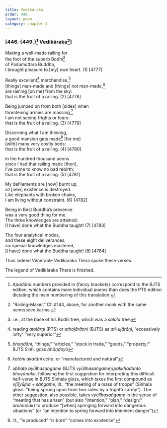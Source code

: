 ```yaml
---
title: Vedikāraka
order: 449
layout: poem
category: chapter-3
---
```


### \[446. {449.}[^1] Vedikāraka[^2]\]

Making a well-made railing for  
the foot of the superb Bodhi[^3]  
of Padumuttara Buddha,  
I brought pleasure to \[my\] own heart. (1) \[4777\]

Really excellent[^4] merchandise,[^5]  
\[things\] man-made and \[things\] not man-made,[^6]  
are raining \[on me\] from the sky:  
that is the fruit of a railing. (2) \[4778\]

Being jumped on from both \[sides\] when  
threatening armies are massing,[^7]  
I am not seeing frights or fears:  
that is the fruit of a railing. (3) \[4779\]

Discerning what I am thinking,  
a good mansion gets made[^8] \[for me\]  
\[with\] many very costly beds:  
that is the fruit of a railing. (4) \[4780\]

In the hundred thousand aeons  
since I had that railing made \[then\],  
I’ve come to know no bad rebirth:  
that is the fruit of a railing. (5) \[4781\]

My defilements are \[now\] burnt up;  
all \[new\] existence is destroyed.  
Like elephants with broken chains,  
I am living without constraint. (6) \[4782\]

Being in Best Buddha’s presence  
was a very good thing for me.  
The three knowledges are attained;  
\[I have\] done what the Buddha taught! (7) \[4783\]

The four analytical modes,  
and these eight deliverances,  
six special knowledges mastered,  
\[I have\] done what the Buddha taught! (8) \[4784\]

Thus indeed Venerable Vedikāraka Thera spoke these verses.

The legend of Vedikāraka Thera is finished.

[^1]: *Apadāna* numbers provided in {fancy brackets} correspond to the BJTS edition, which contains more individual poems than does the PTS edition dictating the main numbering of this translation.

[^2]: “Railing-Maker.” Cf. \#143, above, for another monk with the same name/seed karma.

[^3]: i.e., at the base of his Bodhi tree, which was a *salala* tree.

[^4]: reading *atolārṇi* (PTS) or *athoḷārāṇni* (BJTS) as *ati-uḷārāṇi*, “excessively lofty” “very superior”

[^5]: *bhaṇḍāni*, “things,” “articles,” “stock in trade,” “goods,” “property;” BJTS Sinh. goss *bhāṇḍayō*

[^6]: *katāni akatāni <span class="diacritics" data-state="on">c</span><span class="no-diacritics" data-state="off">ch</span>a*, or “manufactured and natural”

[^7]: *ubhato byūḷhasaṇgame* (BJTS *vyūḷlhasaṅgame*)/*pakkhadanto bhayānake*, following the first suggestion for interpreting this difficult half-verse in BJTS Sinhala gloss, which takes the first compound as *v\[i\]yūḷha* + *saṅgame*, lit., “the meeting of a mass of troops” (Sinhala gloss: “being sprung upon from two sides by a frightful army”). The other suggestion, also possible, takes *vyūḷlhasaṅgame* in the sense of “meeting that has arisen” (but also “intention,” “plan,” “design:” *aramuṇak*) to produce “\[when\] springing forward into dangerous situations” (or “an intention to spring forward into imminent danger”)

[^8]: lit., “is produced” “is born” “comes into existence”

